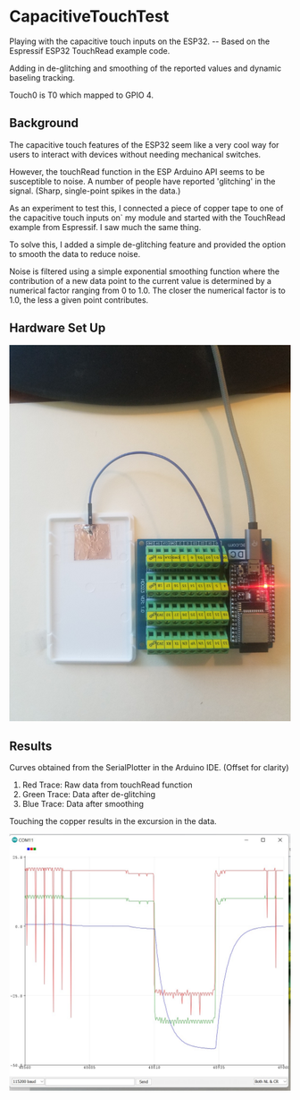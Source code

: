 # CapacitiveTouchTest

Playing with the capacitive touch inputs on the ESP32. 
-- Based on the Espressif ESP32 TouchRead example code. 

Adding in de-glitching and smoothing of the reported values and dynamic baseling tracking.

Touch0 is T0 which mapped to GPIO 4.

## Background

The capacitive touch features of the ESP32 seem like a very cool way for users to interact with devices without needing mechanical switches. 

However, the touchRead function in the ESP Arduino API seems to be susceptible to 
noise. A number of people have reported 'glitching' in the signal. (Sharp,
single-point spikes in the data.) 

As an experiment to test this, I connected a piece of copper tape to one of the capacitive touch inputs on` my module and started with the TouchRead example from Espressif. I saw much the same thing. 

To solve this, I added a simple de-glitching feature and provided the option to smooth the data to reduce noise. 

Noise is filtered using a simple exponential smoothing function where the contribution of a new data point to the current value is determined by a numerical factor ranging from 0 to 1.0. The closer the numerical factor is to 1.0, the less a given point contributes. 

## Hardware Set Up

![Setup using an ESP32 breakout board](/doc/setup.jpg)

## Results

Curves obtained from the SerialPlotter in the Arduino IDE. (Offset for clarity)

1. Red Trace: Raw data from touchRead function
2. Green Trace: Data after de-glitching
3. Blue Trace: Data after smoothing

Touching the copper results in the excursion in the data. 


![Results](/doc/results.jpg)
